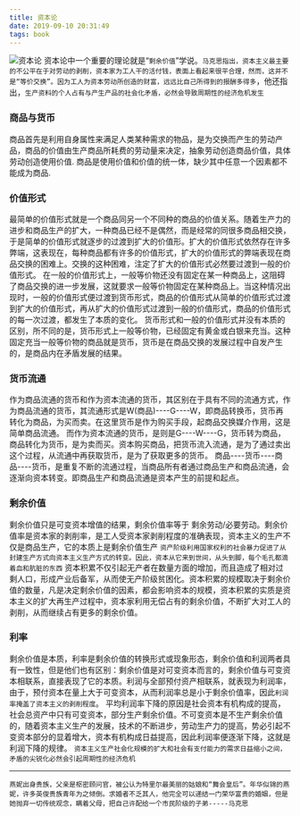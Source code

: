 ```yaml
---
title: 资本论
date: 2019-09-10 20:31:49
tags: book
---
```


![资本论](http://pyqqincie.bkt.clouddn.com/资本论.jpg)
资本论中一个重要的理论就是“`剩余价值`”学说。`马克思指出，资本主义最主要的不公平在于对劳动的剥削，资本家为工人干的活付钱，表面上看起来很平合理，然而，这并不是“等价交换”。因为工人为资本劳动所创造的财富，远远比自己所得到的报酬多得多`，他还指出，`生产资料的个人占有与产生产品的社会化矛盾，必然会导致周期性的经济危机发生`
### 商品与货币
商品首先是利用自身属性来满足人类某种需求的物品，是为交换而产生的劳动产品，商品的价值由生产商品所耗费的劳动量来决定，抽象劳动创造商品价值，具体劳动创造使用价值.
商品是使用价值和价值的统一体，缺少其中任意一个因素都不能成为商品.
### 价值形式
最简单的价值形式就是一个商品同另一个不同种的商品的价值关系。随着生产力的进步和商品生产的扩大，一种商品已经不是偶然，而是经常的同很多商品相交换，于是简单的价值形式就逐步的过渡到扩大的价值形。扩大的价值形式依然存在许多弊端，这表现在，每种商品都有许多的价值形式，扩大的价值形式的弊端表现在商品交换的困难上。交换的这种困难，注定了扩大的价值形式必然要过渡到一般的价值形式。
在一般的价值形式上，一般等价物还没有固定在某一种商品上，这阻碍了商品交换的进一步发展，这就要求一般等价物固定在某种商品上。当这种情况出现时，一般的价值形式便过渡到货币形式，商品的价值形式从简单的价值形式过渡到扩大的价值形式，再从扩大的价值形式过渡到一般的价值形式，商品的价值形式的每一次过渡，都发生了本质的变化。
货币形式和一般的价值形式并没有本质的区别，所不同的是，货币形式上一般等价物，已经固定有黄金或白银来充当。这种固定充当一般等价物的商品就是货币，货币是在商品交换的发展过程中自发产生的，是商品内在矛盾发展的结果。
### 货币流通
作为商品流通的货币和作为资本流通的货币，其区别在于具有不同的流通方式，作为商品流通的货币，其流通形式是W(商品)----G----W，即商品转换币，货币再转化为商品，为买而卖。在这里货币是作为购买手段，起商品交换媒介作用，这是简单商品流通。
而作为资本流通的货币，是则是G----W----G，货币转为商品，商品转化为货币，是为卖而买。资本购买商品，把货币流入流通，是为了通过卖出这个过程，从流通中再获取货币，是为了获取更多的货币。
商品----货币----商品----货币，是重复不断的流通过程，当商品所有者通过商品生产和商品流通，会逐渐向资本转变。即商品生产和商品流通是资本产生的前提和起点。
### 剩余价值
剩余价值只是可变资本增值的结果，剩余价值率等于  剩余劳动/必要劳动。剩余价值率是资本家的剥削率，是工人受资本家剥削程度的准确表现，资本主义的生产不仅是商品生产，它的本质上是剩余价值生产
`资产阶级利用国家权利的社会暴力促进了从封建生产方式向资本主义生产方式的转变。因此，资本从它来到世间，从头到脚，每个毛孔都滴着血和肮脏的东西`
资本积累不仅引起无产者在数量方面的增加，而且造成了相对过剩人口，形成产业后备军，从而使无产阶级贫困化。资本积累的规模取决于剩余价值的数量，凡是决定剩余价值的因素，都会影响资本的规模，资本积累的实质是资本主义的扩大再生产过程中，资本家利用无偿占有的剩余价值，不断扩大对工人的剥削，从而继续占有更多的剩余价值。
### 利率
剩余价值是本质，利率是剩余价值的转换形式或现象形态，剩余价值和利润两者具有一致性，但是他们也有区别：剩余价值是对可变资本而言的，剩余价值与可变资本相联系，直接表现了它的本质。利润与全部预付资产相联系，就表现为利润率，由于，预付资本在量上大于可变资本，从而利润率总是小于剩余价值率，因此`利润率掩盖了资本主义的剥削程度`。
平均利润率下降的原因是社会资本有机构成的提高，社会总资产中只有可变资本，部分生产剩余价值。不可变资本是不生产剩余价值的，随着资本主义生产的发展，技术的不断进步，劳动生产力的提高，势必引起不变资本部分的显着增大，资本有机构成日益提高，因此利润率便逐渐下降，这就是利润下降的规律。
`资本主义生产社会化规模的扩大和社会有支付能力的需求日益缩小之间，矛盾的尖锐化必然会引起周期性的经济危机`

***

`燕妮出身贵族，父亲是枢密顾问官，被公认为特里尔最美丽的姑娘和“舞会皇后”。年华似锦的燕妮，许多英俊贵族青年为之倾倒。求婚者不乏其人，他完全可以递结一门荣华富贵的婚姻，但是她抛弃一切传统观念，瞒着父母，把自己许配给一个市民阶级的子弟-----马克思`